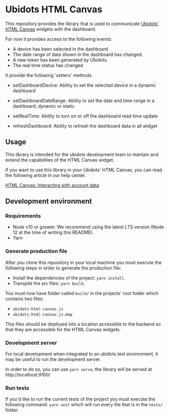 # Ubidots HTML Canvas

This repository provides the library that is used to communicate
[Ubidots' HTML Canvas](https://help.ubidots.com/en/articles/754634-html-canvas-widget-examples) widgets with the
dashboard.

For now it provides access to the following events:

- A device has been selected in the dashboard
- The date range of data shown in the dashboard has changed.
- A new token has been generated by Ubidots.
- The real time status has changed

It provide the following 'setters' methods

- setDashboardDevice: Ability to set the selected device in a dynamic dashboard

- setDashboardDateRange: Ability to set the date and time range in a dashboard, dynamic or static.

- setRealTime: Ability to turn on or off the dashboard read time update

- refreshDashboard: Ability to refresh the dashboard  data in all widget

## Usage

This library is intended for the ubidots development team to mantain and extend the capabilities of the HTML Canvas widget.

If you want to use this library in your Ubidots' HTML Canvas, you can read the following article in our help center.

[HTML Canvas: Interacting with account data](https://help.ubidots.com/en/articles/2508317-html-canvas-interacting-with-account-data)

## Development environment

### Requirements

- Node v10 or greater. We recommend using the latest LTS version (Node 12 at the time of writing this README).
- Yarn

### Generate production file

After you clone this repository in your local machine you must execute the following steps in order to generate the
production file:

- Install the dependencies of the project: `yarn install`.
- Transpile the src files: `yarn build`.

You must now have folder called `build/` in the projects' root folder which contains two files:

- `ubidots-html-canvas.js`
- `ubidots-html-canvas.js.map`

This files should be deployed into a location accessible to the backend so that they are accessible for the HTML Canvas widgets.

### Development server

For local development when integrated to an ubidots test environment, it may be useful to run the development server.

In order to do so, you can use `yarn serve`; the library will be served at http://localhost:9100/ 

### Run tests

If you'd like to run the current tests of the project you must execute the following command: `yarn unit` which will
run every file that is in the `tests/` folder.
